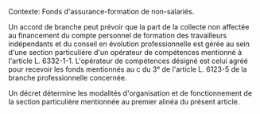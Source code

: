 Contexte: Fonds d'assurance-formation de non-salariés.

Un accord de branche peut prévoir que la part de la collecte non affectée au financement du compte personnel de formation des travailleurs indépendants et du conseil en évolution professionnelle est gérée au sein d'une section particulière d'un opérateur de compétences mentionné à l'article L. 6332-1-1. L'opérateur de compétences désigné est celui agréé pour recevoir les fonds mentionnés au c du 3° de l'article L. 6123-5 de la branche professionnelle concernée.

Un décret détermine les modalités d'organisation et de fonctionnement de la section particulière mentionnée au premier alinéa du présent article.